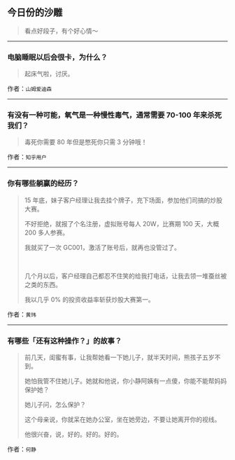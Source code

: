 ## 今日份的沙雕

> 看点好段子，有个好心情～


 
---

### 电脑睡眠以后会很卡，为什么？

> 起床气啦，讨厌。


作者：`山姆爱迪森`

---

### 有没有一种可能，氧气是一种慢性毒气，通常需要 70-100 年来杀死我们？

> 毒死你需要 80 年但是憋死你只需 3 分钟哦！


作者：`知乎用户`

---

### 你有哪些躺赢的经历？

> 15 年底，妹子客户经理让我去挂个牌子，充下场面，参加他们司搞的炒股大赛。
> 
> 不好拒绝，就报了个名注册，虚拟账号每人 20W，比赛期 100 天，大概 200 多人参赛。
> 
> 我就买了一次 GC001，激活了账号后，就再也没管过了。
> 
>  
> 
> 几个月以后，客户经理自己都忍不住笑的给我打电话，让我去领一堆蚕丝被之类的东西。
> 
> 我以几乎 0% 的投资收益率斩获炒股大赛第一。


作者：`黄玮`

---

### 有哪些「还有这种操作？」的故事？

> 前几天，闺蜜有事，让我帮她看一下她儿子，就半天时间，熊孩子五岁不到。
> 
> 她怕我管不住她儿子。她就和他说，你小静阿姨有一点傻，你能不能帮妈妈保护她？
> 
> 她儿子问，怎么保护？
> 
> 这个母亲说，你就呆在她办公室，坐在她旁边，不要让她离开你的视线。
> 
> 他很兴奋，说，好的。好的。好的。


作者：`何静`